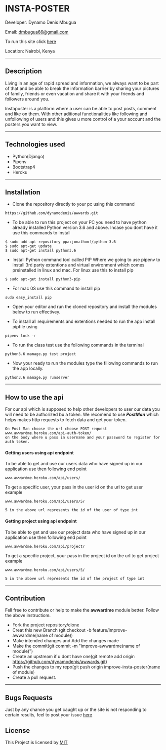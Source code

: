 # INSTA-POSTER

Developer: Dynamo Denis Mbugua

Email: dmbugua66@gmail.com

To run this site click [here](https://awwardme.herokuapp.com/)

Location: Nairobi, Kenya

---
## Description

Living in an age of rapid spread and information, we always want to be part of that and be able to break the information barrier by sharing your pictures of family, friends or even vacation and share it with your friends and followers around you.


Instaposter is a platform where a user can be able to post posts, comment and like on them. With other aditional functionalities like following and unfollowing of users and this gives u more control of a your account and the posters you want to view. 

---
## Technologies used

- Python(Django)
- Pipenv
- Bootstrap4
- Heroku

---

## Installation
- Clone the repository directly to your pc using this command
```
https://github.com/dynamodenis/awwards.git
```
- To be able to run this project on your PC you need to have python already installed Python version 3.6 and above. Incase you dont have it use this commands to install

```
$ sudo add-apt-repository ppa:jonathonf/python-3.6
$ sudo apt-get update
$ sudo apt-get install python3.6
```
- Install Python command tool called PIP Where we going to use pipenv to install 3rd party extentions and virtual environment which comes preinstalled in linux and mac.
For linux use this to install pip
```
$ sudo apt-get install python3-pip 
```
- For mac 0S use this command to install pip
```
sudo easy_install pip
```
- Open your editor and run the cloned repository and install the modules below to run effectivey.

- To install all requirements and extentions needed to run the app install pipfile using
```
pipenv lock -r 
```

- To run the class test use the following commands in the terminal
```
python3.6 manage.py test project
```

- Now your ready to run the modules type the fillowing commands to run the app locally.
```
python3.6 manage.py runserver
```
---
## How to use the api

For our api which is supposed to help other developers to user our data you will need to be authorized bu a token. We recomend to use ***PostMan*** which helps makes http requests to fetch data and get your token.

```
On Post Man choose the url choose POST request www.awwardme.heroku.com/api-auth-token/
on the body where u pass in username and your password to register for auth token.

```

#### Getting users using api endpoint

To be able to get and use our users data who have signed up in our application use then following end point
```
www.awwardme.heroku.com/api/users/
```

To get a specific user, your pass in the user id on the url to get user example
```
www.awwardme.heroku.com/api/users/5/

5 in the above url represents the id of the user of type int
```
#### Getting project using api endpoint

To be able to get and use our project data who have signed up in our application use then following end point

```
www.awwardme.heroku.com/api/project/
```

To get a specific project, your pass in the project id on the url to get project example
```
www.awwardme.heroku.com/api/users/5/

5 in the above url represents the id of the project of type int
```





---


## Contribution

Fell free to contribute or help to make the **awwardme** module better. Follow the above instructiom.

- Fork the project repository/clone
- Creat this new Branch (git checkout -b feature/improve-awwardme(name of module))
- Make intended changes and Add the changes made
- Make the commit(git commit -m "improve-awwardme(name of module)")
- Create an upstream if u dont have one(git remote add origin https://github.com/dynamodenis/awwards.git)
- Push the changes to my repo(git push origin improve-insta-poster(name of module)
- Create a pull request.

---
## Bugs Requests

Just by any chance you get caught up or the site is not responding to certain results, feel to post your issue [here](https://github.com/dynamodenis/awwards/issues/new)

## License

This Project is licensed by [MIT](License)



